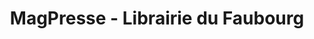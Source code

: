 ---
title: "MagPresse - Librairie du Faubourg"
url: /saint-flour/magpresse-librairie-du-faubourg/
shop: marchand de journaux
---